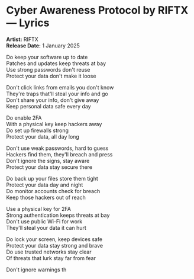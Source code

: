 # Cyber Awareness Protocol by RIFTX — Lyrics

**Artist:** RIFTX  
**Release Date:** 1 January 2025

Do keep your software up to date  
Patches and updates keep threats at bay  
Use strong passwords don't reuse  
Protect your data don't make it loose  

Don't click links from emails you don't know  
They're traps that'll steal your info and go  
Don't share your info, don't give away  
Keep personal data safe every day  

Do enable 2FA  
With a physical key keep hackers away  
Do set up firewalls strong  
Protect your data, all day long  

Don't use weak passwords, hard to guess  
Hackers find them, they'll breach and press  
Don't ignore the signs, stay aware  
Protect your data stay secure there  

Do back up your files store them tight  
Protect your data day and night  
Do monitor accounts check for breach  
Keep those hackers out of reach  

Use a physical key for 2FA  
Strong authentication keeps threats at bay  
Don't use public Wi-Fi for work  
They'll steal your data it can hurt  

Do lock your screen, keep devices safe  
Protect your data stay strong and brave  
Do use trusted networks stay clear  
Of threats that lurk stay far from fear  

Don't ignore warnings th
